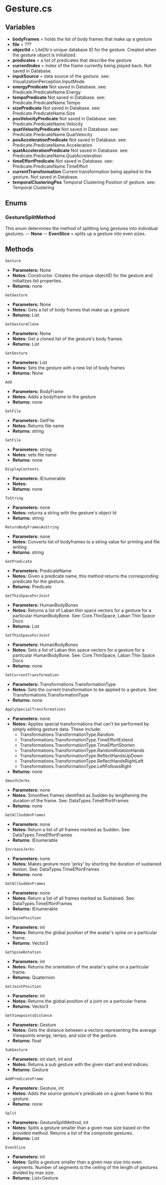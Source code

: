 # Gesture.cs

## Variables
- **bodyFrames** = holds the list of body frames that make up a gesture
- **file** = ???
- **objectId** = LiteDb's unique database ID for the gesture. Created when the gesture object is initialized.
- **predicates** = a list of predicates that describe the gesture
- **currentIndex** = index of the frame currently being played back. Not saved in Database.
- **inputSource** = data source of the gesture. see: VisualizationPerception.InputMode
- **energyPredicate** Not saved in Database. see: Predicate.PredicateName.Energy
- **tempoPredicate** Not saved in Database. see: Predicate.PredicateName.Tempo
- **sizePredicate** Not saved in Database. see: Predicate.PredicateName.Size
- **posVelocityPredicate** Not saved in Database. see: Predicate.PredicateName.Velocity
- **quatVelocityPredicate** Not saved in Database. see: Predicate.PredicateName.QuatVelocity
- **posAccelerationPredicate** Not saved in Database. see: Predicate.PredicateName.Acceleration
- **quatAccelerationPredicate** Not saved in Database. see: Predicate.PredicateName.QuatAcceleration
- **timeEffortPredicate** Not saved in Database. see: Predicate.PredicateName.TimeEffort
- **currentTransformation** Current transformation being applied to the gesture. Not saved in Database.
- **temporalClusteringPos** Temporal Clustering Position of gesture. see: Temporal Clustering

## Enums
### GestureSplitMethod
This enum determines the method of splitting long gestures into individual gestures. 
-- **None**
-- **EvenSlice** = splits up a gesture into even sizes.
## Methods

```Gesture```
- **Parameters:** None
- **Notes:** Constructor. Creates the unique objectID for the gesture and initializes list properties.
- **Returns:** none

```GetGesture```
- **Parameters:** None
- **Notes:** Gets a list of body frames that make up a gesture
- **Returns:** List<BodyFrame>

```GetGestureClone```
- **Parameters:** None
- **Notes:** Get a cloned list of the gesture's body frames.
- **Returns:** List<BodyFrame>

```SetGesture```
- **Parameters:** List<BodyFrame>
- **Notes:** Sets the gesture with a new list of body frames
- **Returns:** None

```Add```
- **Parameters:** BodyFrame
- **Notes:** Adds a bodyframe to the gesture
- **Returns:** none

```GetFile```
- **Parameters:** GetFile
- **Notes:** Returns file name
- **Returns:** string

```SetFile```
- **Parameters:** string
- **Notes:** sets file name
- **Returns:** none

```DisplayContents```
- **Parameters:** IEnumerable
- **Notes:** 
- **Returns:** none

```ToString```
- **Parameters:** none
- **Notes:** returns a string with the gesture's object Id
- **Returns:** string

```ReturnBodyFramesAsString```
- **Parameters:** none
- **Notes:** Converts list of bodyframes to a string value for printing and file writing
- **Returns:** string

```GetPredicate```
- **Parameters:** PredicateName
- **Notes:** Given a predicate name, this method returns the corresponding predicate for the gesture. 
- **Returns:** Predicate

```GetThinSpaceForJoint```
- **Parameters:** HumanBodyBones
- **Notes:** Returns a list of Laban thin space vectors for a gesture for a particular HumanBodyBone. See: Core.ThinSpace, Laban Thin Space Docs
- **Returns:** List<Vector3>

```SetThinSpaceForJoint```
- **Parameters:** HumanBodyBones
- **Notes:** Sets a list of Laban thin space vectors for a gesture for a particular HumanBodyBone. See: Core.ThinSpace, Laban Thin Space Docs
- **Returns:** none

```SetCurrentTransformation```
- **Parameters:** Transformations.TransformationType
- **Notes:** Sets the current transformation to be applied to a gesture. See: Transformations.TransformationType
- **Returns:** none

```ApplySpecialTransformations```
- **Parameters:** none
- **Notes:** Applies special transformations that can't be performed by simply editing gesture data. These include: 
	- Transformations.TransformationType.Random
	- Transformations.TransformationType.TimeEffortExtend
	- Transformations.TransformationType.TimeEffortShorten
	- Transformations.TransformationType.RandomRotationHands
	- Transformations.TransformationType.ReflectHandsUpDown
	- Transformations.TransformationType.ReflectHandsRightLeft
	- Transformations.TransformationType.LeftFollowsRight
- **Returns:** none

```SmoothJerks```
- **Parameters:** none
- **Notes:** Smoothes frames identified as Sudden by lengthening the duration of the frame. See: DataTypes.TimeEffortFrames
- **Returns:** none

```GetAllSuddenFrames```
- **Parameters:** none
- **Notes:** Return a list of all frames marked as Sudden. See: DataTypes.TimeEffortFrames
- **Returns:** IEnumerable<int>

```IncreaseJerks```
- **Parameters:** none
- **Notes:** Makes gesture more 'jerky' by shorting the duration of sustained motion. See: DataTypes.TimeEffortFrames
- **Returns:** none

```GetAllSuddenFrames```
- **Parameters:** none
- **Notes:** Return a list of all frames marked as Sustained. See: DataTypes.TimeEffortFrames
- **Returns:** IEnumerable<int>

```GetSpinePosition```
- **Parameters:** int
- **Notes:** Returns the global position of the avatar's spine on a particular frame.
- **Returns:** Vector3

```GetSpineRotation```
- **Parameters:** int
- **Notes:** Returns the orientation of the avatar's spine on a particular frame.
- **Returns:** Quaternion

```GetJointPosition```
- **Parameters:** int
- **Notes:** Returns the global position of a joint on a particular frame.
- **Returns:** Vector3

```GetViewpointsDistance```
- **Parameters:** Gesture
- **Notes:** Gets the distance between a vectors representing the average Viewpoints energy, tempo, and size of the gesture.
- **Returns:** float

```SubGesture```
- **Parameters:** int start, int end
- **Notes:** Returns a sub gesture with the given start and end indices.
- **Returns:** Gesture

```AddPredicateFrame```
- **Parameters:** Gesture, int
- **Notes:** Adds the source gesture's predicate on a given frame to this gesture.
- **Returns:** none

```Split```
- **Parameters:** GestureSplitMethod, int
- **Notes:** Splits a gesture smaller than a given max size based on the provided method. Returns a list of the composite gestures.
- **Returns:** List<Gesture>

```EvenSlice```
- **Parameters:** int
- **Notes:** Splits a gesture smaller than a given max size into even segments. Number of segments is the ceiling of the length of gestures divided by max size.
- **Returns:** List<Gesture
